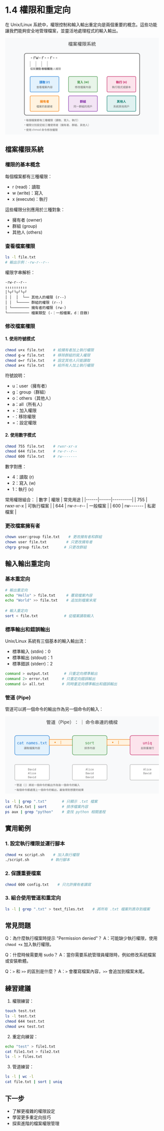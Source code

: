 # 1.4 權限和重定向

在 Unix/Linux 系統中，權限控制和輸入輸出重定向是兩個重要的概念。這些功能讓我們能夠安全地管理檔案，並靈活地處理程式的輸入輸出。

![檔案權限概念圖](images/permission-concept.svg)

## 檔案權限系統

### 權限的基本概念

每個檔案都有三種權限：
- r (read)：讀取
- w (write)：寫入
- x (execute)：執行

這些權限分別應用於三種對象：
- 擁有者 (owner)
- 群組 (group)
- 其他人 (others)

### 查看檔案權限

```bash
ls -l file.txt
# 輸出示例：-rw-r--r--
```

權限字串解析：
```
-rw-r--r--
↓↓↓↓↓↓↓↓↓↓
│└┬┘└┬┘└┬┘
│ │  │  └── 其他人的權限 (r--)
│ │  └───── 群組的權限 (r--)
│ └──────── 擁有者的權限 (rw-)
└────────── 檔案類型 (-：一般檔案，d：目錄)
```

### 修改檔案權限

#### 1. 使用符號模式

```bash
chmod u+x file.txt    # 給擁有者加上執行權限
chmod g-w file.txt    # 移除群組的寫入權限
chmod o=r file.txt    # 設定其他人只能讀取
chmod a+x file.txt    # 給所有人加上執行權限
```

符號說明：
- u：user（擁有者）
- g：group（群組）
- o：others（其他人）
- a：all（所有人）
- +：加入權限
- -：移除權限
- =：設定權限

#### 2. 使用數字模式

```bash
chmod 755 file.txt    # rwxr-xr-x
chmod 644 file.txt    # rw-r--r--
chmod 600 file.txt    # rw-------
```

數字對應：
- 4：讀取 (r)
- 2：寫入 (w)
- 1：執行 (x)

常用權限組合：
| 數字 | 權限 | 常見用途 |
|------|------|----------|
| 755 | rwxr-xr-x | 可執行檔案 |
| 644 | rw-r--r-- | 一般檔案 |
| 600 | rw------- | 私密檔案 |

### 更改檔案擁有者

```bash
chown user:group file.txt    # 更改擁有者和群組
chown user file.txt         # 只更改擁有者
chgrp group file.txt       # 只更改群組
```

## 輸入輸出重定向

### 基本重定向

```bash
# 輸出重定向
echo "Hello" > file.txt     # 覆寫檔案內容
echo "World" >> file.txt    # 追加到檔案末尾

# 輸入重定向
sort < file.txt            # 從檔案讀取輸入
```

### 標準輸出和錯誤輸出

Unix/Linux 系統有三個基本的輸入輸出流：
- 標準輸入 (stdin)：0
- 標準輸出 (stdout)：1
- 標準錯誤 (stderr)：2

```bash
command > output.txt       # 只重定向標準輸出
command 2> error.txt      # 只重定向錯誤輸出
command &> all.txt        # 同時重定向標準輸出和錯誤輸出
```


### 管道 (Pipe)

管道可以將一個命令的輸出作為另一個命令的輸入：

![管道概念圖](images/pipe-concept.svg)


```bash
ls -l | grep ".txt"       # 只顯示 .txt 檔案
cat file.txt | sort       # 排序檔案內容
ps aux | grep "python"    # 查找 python 相關進程
```

## 實用範例

### 1. 設定執行權限並運行腳本

```bash
chmod +x script.sh    # 加入執行權限
./script.sh          # 執行腳本
```

### 2. 保護重要檔案

```bash
chmod 600 config.txt    # 只允許擁有者讀寫
```

### 3. 組合使用管道和重定向

```bash
ls -l | grep ".txt" > text_files.txt    # 將所有 .txt 檔案列表存到檔案
```

## 常見問題

Q：為什麼執行檔案時提示 "Permission denied"？
A：可能缺少執行權限，使用 `chmod +x` 加入執行權限。

Q：什麼時候需要用 sudo？
A：當你需要系統管理員權限時，例如修改系統檔案或安裝軟體。

Q：`>` 和 `>>` 的區別是什麼？
A：`>` 會覆寫檔案內容，`>>` 會追加到檔案末尾。

## 練習建議

1. 權限練習：
```bash
touch test.txt
ls -l test.txt
chmod 644 test.txt
chmod u+x test.txt
```

2. 重定向練習：
```bash
echo "test" > file1.txt
cat file1.txt > file2.txt
ls -l > files.txt
```

3. 管道練習：
```bash
ls -l | wc -l
cat file.txt | sort | uniq
```

## 下一步

- 了解更複雜的權限設定
- 學習更多重定向技巧
- 探索進階的檔案權限管理 